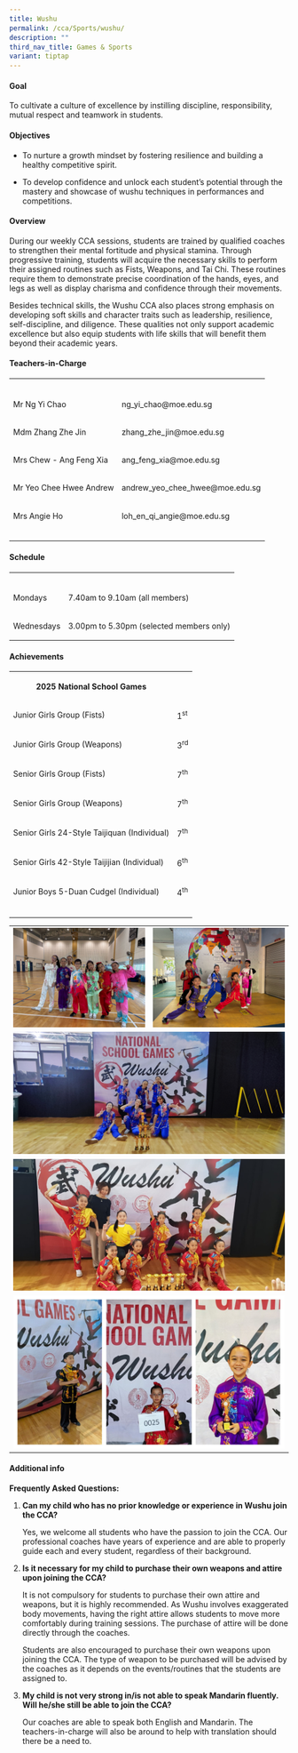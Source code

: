 ```yaml
---
title: Wushu
permalink: /cca/Sports/wushu/
description: ""
third_nav_title: Games & Sports
variant: tiptap
---
```

<h4>Goal</h4>
<p>To cultivate a culture of excellence by instilling discipline, responsibility,
mutual respect and teamwork in students.</p>
<h4>Objectives</h4>
<ul data-tight="true" class="tight">
<li>
<p>To nurture a growth mindset by fostering resilience and building a healthy
competitive spirit.</p>
</li>
<li>
<p>To develop confidence and unlock each student’s potential through the
mastery and showcase of wushu techniques in performances and competitions.</p>
</li>
</ul>
<h4>Overview</h4>
<p>During our weekly CCA sessions, students are trained by qualified coaches
to strengthen their mental fortitude and physical stamina. Through progressive
training, students will acquire the necessary skills to perform their assigned
routines such as Fists, Weapons, and Tai Chi. These routines require them
to demonstrate precise coordination of the hands, eyes, and legs as well
as display charisma and confidence through their movements.</p>
<p>Besides technical skills, the Wushu CCA also places strong emphasis on
developing soft skills and character traits such as leadership, resilience,
self-discipline, and diligence. These qualities not only support academic
excellence but also equip students with life skills that will benefit them
beyond their academic years.</p>
<p></p>
<h4>Teachers-in-Charge</h4>
<table style="minWidth: 50px">
<colgroup>
<col>
<col>
</colgroup>
<tbody>
<tr>
<th rowspan="1" colspan="1">
<p></p>
</th>
<th rowspan="1" colspan="1">
<p></p>
</th>
</tr>
<tr>
<td rowspan="1" colspan="1">
<p>Mr Ng Yi Chao</p>
</td>
<td rowspan="1" colspan="1">
<p><a rel="noopener noreferrer nofollow" target="_blank">ng_yi_chao@moe.edu.sg</a>
</p>
</td>
</tr>
<tr>
<td rowspan="1" colspan="1">
<p>Mdm Zhang Zhe Jin</p>
</td>
<td rowspan="1" colspan="1">
<p><a rel="noopener noreferrer nofollow" target="_blank">zhang_zhe_jin@moe.edu.sg</a>
</p>
</td>
</tr>
<tr>
<td rowspan="1" colspan="1">
<p>Mrs Chew - Ang Feng Xia</p>
</td>
<td rowspan="1" colspan="1">
<p><a rel="noopener noreferrer nofollow" target="_blank">ang_feng_xia@moe.edu.sg</a>
</p>
</td>
</tr>
<tr>
<td rowspan="1" colspan="1">
<p>Mr Yeo Chee Hwee Andrew</p>
</td>
<td rowspan="1" colspan="1">
<p><a rel="noopener noreferrer nofollow" target="_blank">andrew_yeo_chee_hwee@moe.edu.sg</a>
</p>
</td>
</tr>
<tr>
<td rowspan="1" colspan="1">
<p>Mrs Angie Ho&nbsp;</p>
</td>
<td rowspan="1" colspan="1">
<p><a rel="noopener noreferrer nofollow" target="_blank">loh_en_qi_angie@moe.edu.sg</a>
</p>
</td>
</tr>
<tr>
<td rowspan="1" colspan="1">
<p></p>
</td>
<td rowspan="1" colspan="1">
<p></p>
</td>
</tr>
</tbody>
</table>
<h4>Schedule</h4>
<table style="minWidth: 50px">
<colgroup>
<col>
<col>
</colgroup>
<tbody>
<tr>
<th rowspan="1" colspan="1">
<p></p>
</th>
<th rowspan="1" colspan="1">
<p></p>
</th>
</tr>
<tr>
<td rowspan="1" colspan="1">
<p>Mondays</p>
</td>
<td rowspan="1" colspan="1">
<p>7.40am to 9.10am (all members)</p>
</td>
</tr>
<tr>
<td rowspan="1" colspan="1">
<p>Wednesdays</p>
</td>
<td rowspan="1" colspan="1">
<p>3.00pm to 5.30pm (selected members only)</p>
</td>
</tr>
</tbody>
</table>
<h4>Achievements</h4>
<table style="minWidth: 50px">
<colgroup>
<col>
<col>
</colgroup>
<tbody>
<tr>
<th rowspan="1" colspan="1">
<p>2025 National School Games</p>
</th>
<th rowspan="1" colspan="1">
<p></p>
</th>
</tr>
<tr>
<td rowspan="1" colspan="1">
<p>Junior Girls Group (Fists)</p>
</td>
<td rowspan="1" colspan="1">
<p>1<sup>st</sup>
</p>
</td>
</tr>
<tr>
<td rowspan="1" colspan="1">
<p>Junior Girls Group (Weapons)</p>
</td>
<td rowspan="1" colspan="1">
<p>3<sup>rd</sup>
</p>
</td>
</tr>
<tr>
<td rowspan="1" colspan="1">
<p>Senior Girls Group (Fists)</p>
</td>
<td rowspan="1" colspan="1">
<p>7<sup>th</sup>
</p>
</td>
</tr>
<tr>
<td rowspan="1" colspan="1">
<p>Senior Girls Group (Weapons)</p>
</td>
<td rowspan="1" colspan="1">
<p>7<sup>th</sup>
</p>
</td>
</tr>
<tr>
<td rowspan="1" colspan="1">
<p>Senior Girls 24-Style Taijiquan (Individual)</p>
</td>
<td rowspan="1" colspan="1">
<p>7<sup>th</sup>
</p>
</td>
</tr>
<tr>
<td rowspan="1" colspan="1">
<p>Senior Girls 42-Style Taijijian (Individual)</p>
</td>
<td rowspan="1" colspan="1">
<p>6<sup>th</sup>
</p>
</td>
</tr>
<tr>
<td rowspan="1" colspan="1">
<p>Junior Boys 5-Duan Cudgel (Individual)</p>
</td>
<td rowspan="1" colspan="1">
<p>4<sup>th</sup>
</p>
</td>
</tr>
<tr>
<td rowspan="1" colspan="1">
<p></p>
</td>
<td rowspan="1" colspan="1">
<p></p>
</td>
</tr>
</tbody>
</table>
<table style="minWidth: 50px">
<colgroup>
<col>
<col>
</colgroup>
<tbody>
<tr>
<th rowspan="1" colspan="1">
<div class="isomer-image-wrapper">
<img style="width: 100%" height="auto" width="100%" alt="" src="/images/CCA/Wushu/IMG_20250402_WA0008.jpg">
</div>
</th>
<th rowspan="1" colspan="1">
<div class="isomer-image-wrapper">
<img style="width: 100%" height="auto" width="100%" alt="" src="/images/CCA/Wushu/IMG_20250402_WA0014.jpg">
</div>
</th>
</tr>
<tr>
<td rowspan="1" colspan="2">
<div class="isomer-image-wrapper">
<img style="width: 100%" height="auto" width="100%" alt="" src="/images/CCA/Wushu/IMG_20250424_135028.jpg">
</div>
</td>
</tr>
<tr>
<td rowspan="1" colspan="2">
<div class="isomer-image-wrapper">
<img style="width: 100%" height="auto" width="100%" alt="" src="/images/CCA/Wushu/IMG_20250424_WA0009.jpg">
</div>
</td>
</tr>
<tr>
<td rowspan="1" colspan="2">
<div class="isomer-image-wrapper">
<img style="width: 100%" height="auto" width="100%" alt="" src="/images/CCA/Wushu/image.jpg">
</div>
</td>
</tr>
</tbody>
</table>
<h4>Additional info</h4>
<p><strong>Frequently Asked Questions:</strong>
</p>
<ol data-tight="true" class="tight">
<li>
<p><strong>Can my child who has no prior knowledge or experience in Wushu join the CCA?</strong>
</p>
<p>Yes, we welcome all students who have the passion to join the CCA. Our
professional coaches have years of experience and are able to properly
guide each and every student, regardless of their background.</p>
<p></p>
</li>
<li>
<p><strong>Is it necessary for my child to purchase their own weapons and attire upon joining the CCA?</strong>
</p>
<p>It is not compulsory for students to purchase their own attire and weapons,
but it is highly recommended. As Wushu involves exaggerated body movements,
having the right attire allows students to move more comfortably during
training sessions. The purchase of attire will be done directly through
the coaches.</p>
<p>Students are also encouraged to purchase their own weapons upon joining
the CCA. The type of weapon to be purchased will be advised by the coaches
as it depends on the events/routines that the students are assigned to.</p>
<p></p>
</li>
<li>
<p><strong>My child is not very strong in/is not able to speak Mandarin fluently. Will he/she still be able to join the CCA?</strong>
</p>
<p>Our coaches are able to speak both English and Mandarin. The teachers-in-charge
will also be around to help with translation should there be a need to.</p>
</li>
</ol>
<p></p>
<p></p>